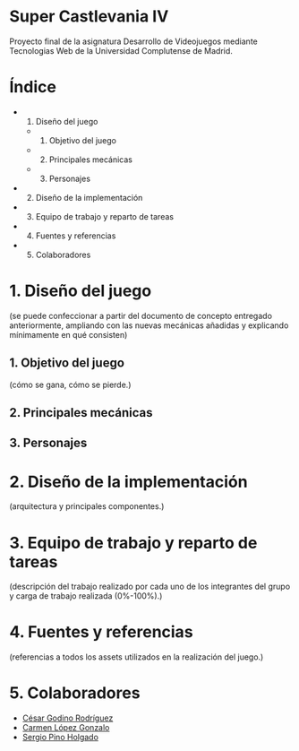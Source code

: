 # Super Castlevania IV
Proyecto final de la asignatura Desarrollo de Videojuegos mediante Tecnologias Web de la Universidad Complutense de Madrid.

# Índice

* 1. Diseño del juego
	* 1. Objetivo del juego 
	* 2. Principales mecánicas
	* 3. Personajes
* 2. Diseño de la implementación
* 3. Equipo de trabajo y reparto de tareas
* 4. Fuentes y referencias
* 5. Colaboradores

# 1. Diseño del juego

(se puede confeccionar a partir del documento de concepto entregado anteriormente, ampliando con las nuevas mecánicas añadidas y explicando mínimamente en qué consisten)
	
## 1. Objetivo del juego

(cómo se gana, cómo se pierde.)

## 2. Principales mecánicas
## 3. Personajes

# 2. Diseño de la implementación

(arquitectura y principales componentes.)

# 3. Equipo de trabajo y reparto de tareas

(descripción del trabajo realizado por cada uno de los integrantes del grupo y carga de trabajo realizada (0%-100%).)

# 4. Fuentes y referencias

(referencias a todos los assets utilizados en la realización del juego.)

# 5. Colaboradores

* [César Godino Rodríguez](https://github.com/cloudgrey)
* [Carmen López Gonzalo](https://github.com/calope03)
* [Sergio Pino Holgado](https://github.com/sepino)
